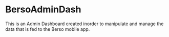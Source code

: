 # BersoAdminDash
This is an Admin Dashboard created inorder to manipulate and manage the data that is fed to the Berso mobile app.

